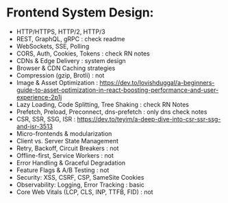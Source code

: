 # Frontend System Design:
- HTTP/HTTPS, HTTP/2, HTTP/3
- REST, GraphQL, gRPC : check readme
- WebSockets, SSE, Polling 
- CORS, Auth, Cookies, Tokens : check RN notes
- CDNs & Edge Delivery : system design
- Browser & CDN Caching strategies
-  Compression (gzip, Brotli) : not
- Image & Asset Optimization : https://dev.to/lovishduggal/a-beginners-guide-to-asset-optimization-in-react-boosting-performance-and-user-experience-2p1j
- Lazy Loading, Code Splitting, Tree Shaking : check RN Notes
- Prefetch, Preload, Preconnect, dns-prefetch : only dns check notes
-  CSR, SSR, SSG, ISR : https://dev.to/teyim/a-deep-dive-into-csr-ssr-ssg-and-isr-3513
- Micro-frontends & modularization 
-  Client vs. Server State Management 
- Retry, Backoff, Circuit Breakers : not
-  Offline-first, Service Workers : not
- Error Handling & Graceful Degradation 
-  Feature Flags & A/B Testing : not
- Security: XSS, CSRF, CSP, SameSite Cookies 
-  Observability: Logging, Error Tracking : basic
- Core Web Vitals (LCP, CLS, INP, TTFB, FID) : not

